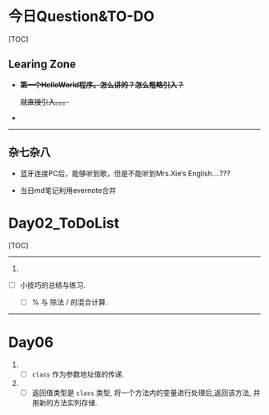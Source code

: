 # 今日Question&TO-DO

[TOC]

## Learing Zone

- ~~**第一个HelloWorld程序。怎么讲的？怎么粗略引入？**~~

  ~~就直接引入。。。~~

- 

_____

## 杂七杂八

- 蓝牙连接PC后，能够听到歌，但是不能听到Mrs.Xie‘s English....???

- 当日md笔记利用evernote合并

  

# Day02_ToDoList

[TOC]

------

1.

- [ ] 小技巧的总结与练习.
  - [ ] % 与 除法 / 的混合计算.

  

____

# Day06

1. - [ ] `class` 作为参数地址值的传递.
2. - [ ] 返回值类型是 `class` 类型, 将一个方法内的变量进行处理后,返回该方法, 并用新的方法实列存储.
